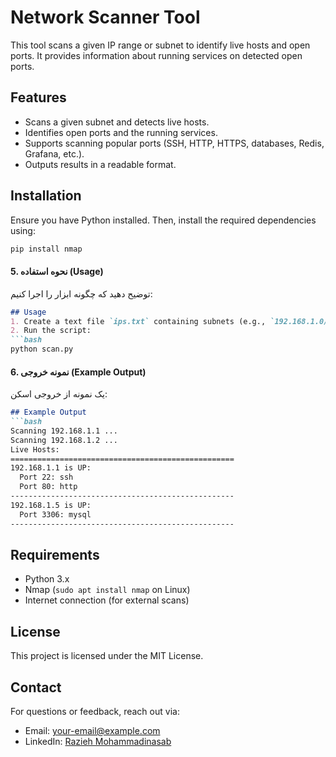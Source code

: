 # Network Scanner Tool
This tool scans a given IP range or subnet to identify live hosts and open ports. It provides information about running services on detected open ports.

## Features
- Scans a given subnet and detects live hosts.
- Identifies open ports and the running services.
- Supports scanning popular ports (SSH, HTTP, HTTPS, databases, Redis, Grafana, etc.).
- Outputs results in a readable format.


## Installation
Ensure you have Python installed. Then, install the required dependencies using:
```bash
pip install nmap
```



#### **5. نحوه استفاده (Usage)**
توضیح دهید که چگونه ابزار را اجرا کنیم:
```md
## Usage
1. Create a text file `ips.txt` containing subnets (e.g., `192.168.1.0/24`).
2. Run the script:
```bash
python scan.py
```


#### **6. نمونه خروجی (Example Output)**
یک نمونه از خروجی اسکن:
```md
## Example Output
```bash
Scanning 192.168.1.1 ...
Scanning 192.168.1.2 ...
Live Hosts:
==================================================
192.168.1.1 is UP:
  Port 22: ssh
  Port 80: http
--------------------------------------------------
192.168.1.5 is UP:
  Port 3306: mysql
--------------------------------------------------
```

## Requirements
- Python 3.x
- Nmap (`sudo apt install nmap` on Linux)
- Internet connection (for external scans)


## License
This project is licensed under the MIT License.


## Contact
For questions or feedback, reach out via:
- Email: your-email@example.com
- LinkedIn: [Razieh Mohammadinasab](https://www.linkedin.com/in/razieh-mohammadinasab-32b57238/)
